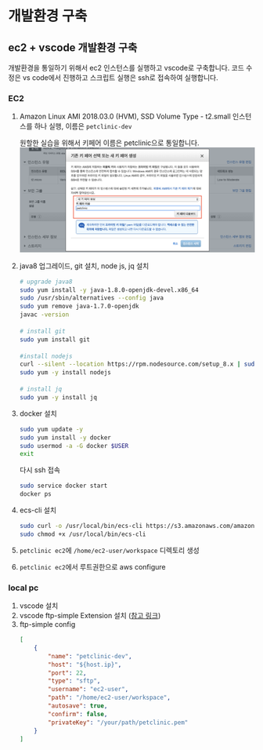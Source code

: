 # 개발환경 구축

## ec2 + vscode 개발환경 구축
개발환경을 통일하기 위해서 ec2 인스턴스를 실행하고 vscode로 구축합니다. 
코드 수정은 vs code에서 진행하고 스크립트 실행은 ssh로 접속하여 실행합니다.

### EC2
1. Amazon Linux AMI 2018.03.0 (HVM), SSD Volume Type - t2.small 인스턴스를 하나 실행, 이름은 `petclinic-dev`
    
    원할한 실습을 위해서 키페어 이름은 petclinic으로 통일합니다.
    ![](./images/ec2-keypair.png)
    
1. java8 업그레이드, git 설치, node js, jq 설치
    ```bash
    # upgrade java8
    sudo yum install -y java-1.8.0-openjdk-devel.x86_64
    sudo /usr/sbin/alternatives --config java
    sudo yum remove java-1.7.0-openjdk
    javac -version  
 
    # install git
    sudo yum install git 
 
    #install nodejs
    curl --silent --location https://rpm.nodesource.com/setup_8.x | sudo bash -
    sudo yum -y install nodejs

    # install jq 
    sudo yum -y install jq
    ```
    
1. docker 설치
    ```bash
    sudo yum update -y
    sudo yum install -y docker
    sudo usermod -a -G docker $USER
    exit
    ```
    다시 ssh 접속
    ```bash
    sudo service docker start
    docker ps
    ```
 
1. ecs-cli 설치
    ```bash
    sudo curl -o /usr/local/bin/ecs-cli https://s3.amazonaws.com/amazon-ecs-cli/ecs-cli-linux-amd64-latest
    sudo chmod +x /usr/local/bin/ecs-cli
 
    ```
1. `petclinic ec2`에 `/home/ec2-user/workspace` 디렉토리 생성
1. `petclinic ec2`에서 루트권한으로 aws configure


### local pc
1. vscode 설치
1. vscode ftp-simple Extension 설치 ([참고 링크](http://investor-js.blogspot.com/2017/12/visual-studio-code-aws-ec2.html))
1. ftp-simple config
    ```json
    [
    	{
    		"name": "petclinic-dev",
    		"host": "${host.ip}",
    		"port": 22,
    		"type": "sftp",
    		"username": "ec2-user",
    		"path": "/home/ec2-user/workspace",
    		"autosave": true,
    		"confirm": false,
    		"privateKey": "/your/path/petclinic.pem"
    	}
    ]    
    ```

 



